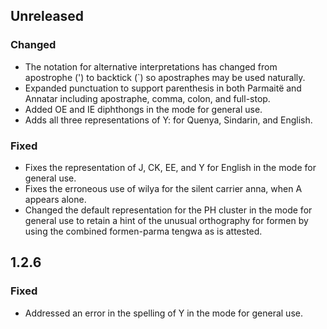 ## Unreleased
### Changed
- The notation for alternative interpretations has changed from apostrophe (')
  to backtick (`) so apostraphes may be used naturally.
- Expanded punctuation to support parenthesis in both Parmaitë and Annatar
  including apostraphe, comma, colon, and full-stop. 
- Added OE and IE diphthongs in the mode for general use.
- Adds all three representations of Y: for Quenya, Sindarin, and English.
### Fixed
- Fixes the representation of J, CK, EE, and Y for English in the mode for general use.
- Fixes the erroneous use of wilya for the silent carrier anna, when A appears alone.
- Changed the default representation for the PH cluster in the mode for general
  use to retain a hint of the unusual orthography for formen by using the
  combined formen-parma tengwa as is attested.

## 1.2.6
### Fixed
- Addressed an error in the spelling of Y in the mode for general use.

